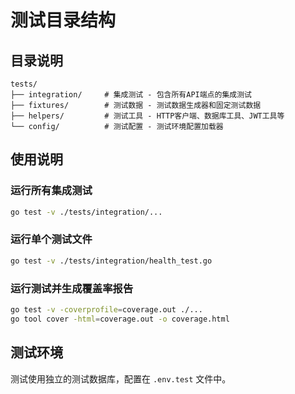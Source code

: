 # 测试目录结构

## 目录说明

```
tests/
├── integration/     # 集成测试 - 包含所有API端点的集成测试
├── fixtures/        # 测试数据 - 测试数据生成器和固定测试数据
├── helpers/         # 测试工具 - HTTP客户端、数据库工具、JWT工具等
└── config/          # 测试配置 - 测试环境配置加载器
```

## 使用说明

### 运行所有集成测试
```bash
go test -v ./tests/integration/...
```

### 运行单个测试文件
```bash
go test -v ./tests/integration/health_test.go
```

### 运行测试并生成覆盖率报告
```bash
go test -v -coverprofile=coverage.out ./...
go tool cover -html=coverage.out -o coverage.html
```

## 测试环境

测试使用独立的测试数据库，配置在 `.env.test` 文件中。
